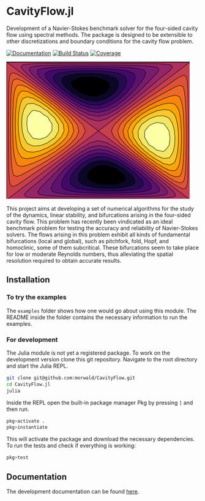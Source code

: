 # CavityFlow.jl

Development of a Navier-Stokes benchmark solver for the four-sided cavity flow
using spectral methods. The package is designed to be extensible to other
discretizations and boundary conditions for the cavity flow problem. 

[![Documentation](https://img.shields.io/badge/docs-dev-blue.svg)](https://morwald.github.io/CavityFlow.jl)
[![Build Status](https://github.com/morwald/CavityFlow.jl/actions/workflows/CI.yml/badge.svg?branch=main)](https://github.com/morwald/CavityFlow.jl/actions/workflows/CI.yml?query=branch%3Amain)
[![Coverage](https://codecov.io/gh/morwald/CavityFlow.jl/branch/main/graph/badge.svg?token=ZLZMNKQSU2)](https://codecov.io/gh/morwald/CavityFlow.jl)


![cavity](./cavity.jpg)

This project aims at developing a set of numerical
algorithms for the study of the dynamics, linear stability, and
bifurcations arising in the four-sided cavity flow. This problem has
recently been vindicated as an ideal benchmark problem for testing the
accuracy and reliability of Navier-Stokes solvers. The flows arising
in this problem exhibit all kinds of fundamental bifurcations (local
and global), such as pitchfork, fold, Hopf, and homoclinic, some of
them subcritical. These bifurcations seem to take place for low or
moderate Reynolds numbers, thus alleviating the spatial resolution
required to obtain accurate results.

## Installation

### To try the examples

The `examples` folder shows how one would go about using this module. The
README inside the folder contains the necessary information to run the
examples.

### For development

The Julia module is not yet a registered package. To work on the development
version clone this git repository. Navigate to the root directory and start the Julia REPL. 
```bash
git clone git@github.com:morwald/CavityFlow.git
cd CavityFlow.jl
julia
```

Inside the REPL open the built-in package manager Pkg by pressing `]` and then run.
```julia
pkg>activate .
pkg>instantiate
```
This will activate the package and download the necessary dependencies. To run
the tests and check if everything is working: 
```julia
pkg>test
```

## Documentation

The development documentation can be found [here](https://morwald.github.io/CavityFlow.jl).
